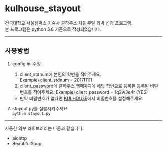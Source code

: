 # kulhouse_stayout
건국대학교 서울캠퍼스 기숙사 쿨하우스 자동 주말 외박 신청 프로그램.  
본 프로그램은 python 3.6 기준으로 작성되었습니다.

* * *
## 사용방법
1. config.ini 수정
    1) client_stdnum에 본인의 학번을 적어주세요.  
        Example) client_stdnum = 201711111  
    2) client_password에 쿨하우스 웹페이지에 해당 학번으로 등록된 등록된 비밀번호를 적어주세요.
        Example) client_password = 1q2w3e4r (YES)  
        
    * 만약 비밀번호가 없다면 [KULHOUSE]('https://kulhouse.konkuk.ac.kr/home/login/find_pop.asp')에서 비밀번호를 설정해주세요.

2. stayout.py를 실행시켜주세요  
    `python stayout.py`

* * *
사용한 외부 라이브러리는 다음과 같습니다.
* aiohttp
* BeautifulSoup
